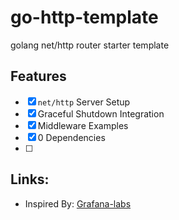 # go-http-template

golang net/http router starter template

## Features

- [x] `net/http` Server Setup
- [x] Graceful Shutdown Integration
- [x] Middleware Examples
- [x] 0 Dependencies
- [ ]

## Links:

- Inspired By: [Grafana-labs](https://grafana.com/blog/2024/02/09/how-i-write-http-services-in-go-after-13-years/)
